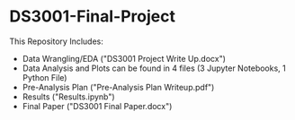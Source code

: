 # DS3001-Final-Project

This Repository Includes:
- Data Wrangling/EDA ("DS3001 Project Write Up.docx")
- Data Analysis and Plots can be found in 4 files (3 Jupyter Notebooks, 1 Python File)
- Pre-Analysis Plan ("Pre-Analysis Plan Writeup.pdf")
- Results ("Results.ipynb")
- Final Paper ("DS3001 Final Paper.docx")
